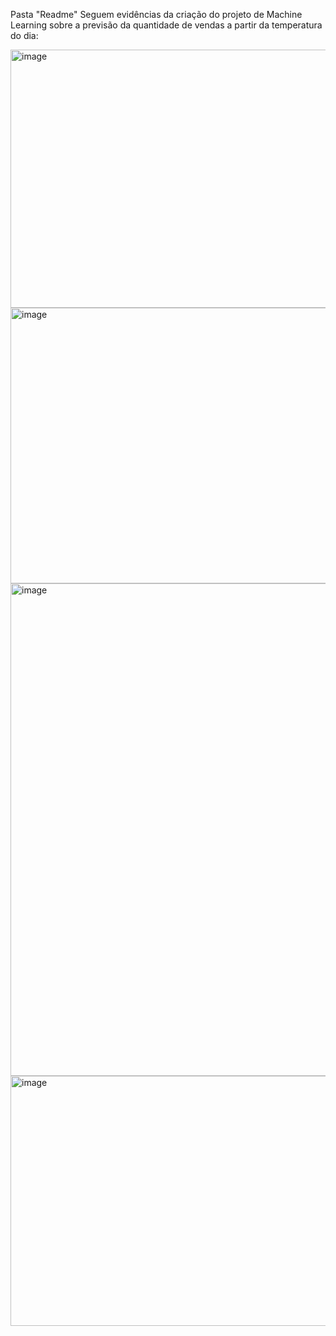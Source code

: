 Pasta "Readme"
Seguem evidências da criação do projeto de Machine Learning  sobre a previsão da quantidade de vendas a partir da temperatura do dia:

<img width="1645" height="413" alt="image" src="https://github.com/user-attachments/assets/57b7ecfb-c2b5-477d-9bcf-850f8465ebe8" />

<img width="1688" height="441" alt="image" src="https://github.com/user-attachments/assets/f06f967f-c9e7-47fb-8215-e9647141a0fb" />

<img width="955" height="788" alt="image" src="https://github.com/user-attachments/assets/9ed830ee-c83f-4ba3-8362-117db554faaa" />

<img width="1682" height="400" alt="image" src="https://github.com/user-attachments/assets/bb0cbba7-d3e5-4e67-8263-ed7a149d3bb1" />

